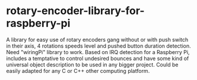 # rotary-encoder-library-for-raspberry-pi
A library for easy use of rotary encoders gang without or with push switch in their axis, 4 rotations speeds level and pushed button duration detection. Need "wiringPi" library to work.
Based on IRQ detection for a Raspberry Pi, includes a temptative to control undesired bounces and have some kind of universal object description to be used in any bigger project.
Could be easily adapted for any C or C++ other computing platform.
